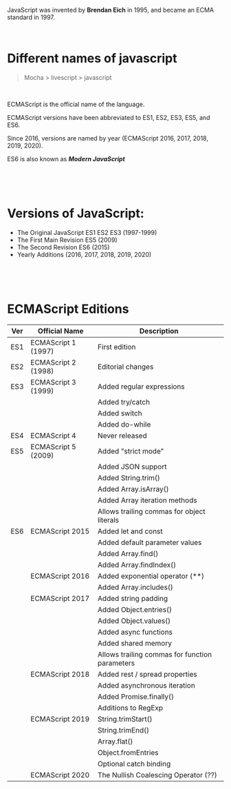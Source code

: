 JavaScript was invented by **Brendan Eich** in 1995, and became an ECMA standard in 1997.

&nbsp;

# Different names of javascript

> Mocha > livescript > javascript

&nbsp;

ECMAScript is the official name of the language.

ECMAScript versions have been abbreviated to ES1, ES2, ES3, ES5, and ES6.

Since 2016, versions are named by year (ECMAScript 2016, 2017, 2018, 2019, 2020).

ES6 is also known as **_Modern JavaScript_**

&nbsp;

&nbsp;

# Versions of JavaScript:

- The Original JavaScript ES1 ES2 ES3 (1997-1999)
- The First Main Revision ES5 (2009)
- The Second Revision ES6 (2015)
- Yearly Additions (2016, 2017, 2018, 2019, 2020)

&nbsp;

&nbsp;

# ECMAScript Editions

| Ver | Official Name       | Description                                    |
| --- | ------------------- | ---------------------------------------------- |
| ES1 | ECMAScript 1 (1997) | First edition                                  |
| ES2 | ECMAScript 2 (1998) | Editorial changes                              |
| ES3 | ECMAScript 3 (1999) | Added regular expressions                      |
|     |                     | Added try/catch                                |
|     |                     | Added switch                                   |
|     |                     | Added do-while                                 |
| ES4 | ECMAScript 4        | Never released                                 |
| ES5 | ECMAScript 5 (2009) | Added "strict mode"                            |
|     |                     | Added JSON support                             |
|     |                     | Added String.trim()                            |
|     |                     | Added Array.isArray()                          |
|     |                     | Added Array iteration methods                  |
|     |                     | Allows trailing commas for object literals     |
| ES6 | ECMAScript 2015     | Added let and const                            |
|     |                     | Added default parameter values                 |
|     |                     | Added Array.find()                             |
|     |                     | Added Array.findIndex()                        |
|     | ECMAScript 2016     | Added exponential operator (\*\*)              |
|     |                     | Added Array.includes()                         |
|     | ECMAScript 2017     | Added string padding                           |
|     |                     | Added Object.entries()                         |
|     |                     | Added Object.values()                          |
|     |                     | Added async functions                          |
|     |                     | Added shared memory                            |
|     |                     | Allows trailing commas for function parameters |
|     | ECMAScript 2018     | Added rest / spread properties                 |
|     |                     | Added asynchronous iteration                   |
|     |                     | Added Promise.finally()                        |
|     |                     | Additions to RegExp                            |
|     | ECMAScript 2019     | String.trimStart()                             |
|     |                     | String.trimEnd()                               |
|     |                     | Array.flat()                                   |
|     |                     | Object.fromEntries                             |
|     |                     | Optional catch binding                         |
|     | ECMAScript 2020     | The Nullish Coalescing Operator (??)           |

&nbsp;
&nbsp;
&nbsp;
&nbsp;
&nbsp;
&nbsp;
